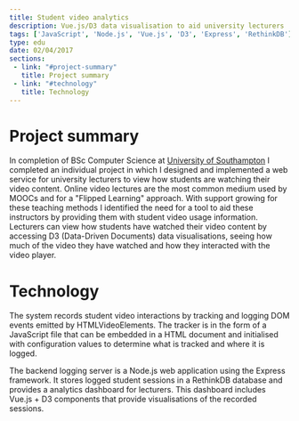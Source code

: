 ```yaml
---
title: Student video analytics
description: Vue.js/D3 data visualisation to aid university lecturers
tags: ['JavaScript', 'Node.js', 'Vue.js', 'D3', 'Express', 'RethinkDB']
type: edu
date: 02/04/2017
sections:
 - link: "#project-summary"
   title: Project summary
 - link: "#technology"
   title: Technology
---
```

# Project summary

In completion of BSc Computer Science at [University of Southampton](https://southampton.ac.uk) I completed an individual project in which I designed and implemented a web service for university lecturers to view how students are watching their video content. Online video lectures are the most common medium used by MOOCs and for a "Flipped Learning" approach. With support growing for these teaching methods I identified the need for a tool to aid these instructors by providing them with student video usage information. Lecturers can view how students have watched their video content by accessing D3 (Data-Driven Documents) data visualisations, seeing how much of the video they have watched and how they interacted with the video player.

# Technology

The system records student video interactions by tracking and logging DOM events emitted by HTMLVideoElements. The tracker is in the form of a JavaScript file that can be embedded in a HTML document and initialised with configuration values to determine what is tracked and where it is logged.

The backend logging server is a Node.js web application using the Express framework. It stores logged student sessions in a RethinkDB database and provides a analytics dashboard for lecturers. This dashboard includes Vue.js + D3 components that provide visualisations of the recorded sessions.
